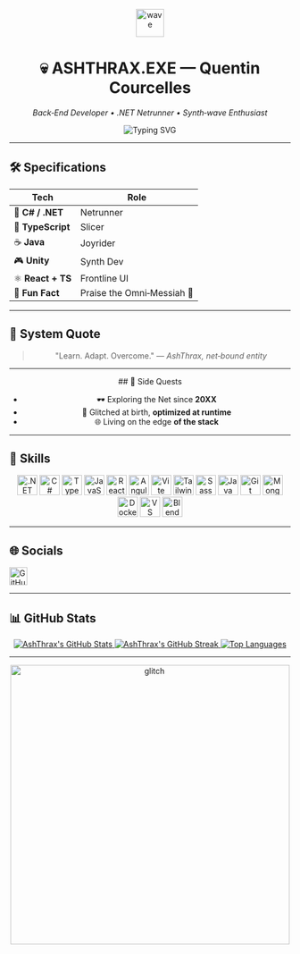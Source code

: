 <!-- README – Cyberpunk 2077 Inspired (Markdown‑only) -->

<p align="center">
  <img src="https://user-images.githubusercontent.com/18350557/176309783-0785949b-9127-417c-8b55-ab5a4333674e.gif" width="50" alt="wave"/>
</p>

<h1 align="center">💀 ASHTHRAX.EXE — Quentin Courcelles</h1>

<p align="center"><em>Back‑End Developer • .NET Netrunner • Synth‑wave Enthusiast</em></p>

<p align="center">
  <img src="https://readme-typing-svg.demolab.com?font=Orbitron&size=22&duration=3000&pause=1000&color=FCEE09&center=true&vCenter=true&width=480&lines=Jacking+into+Night+City...;Injecting+netcode...;System+Armed+%26+Online." alt="Typing SVG" />
</p>

---
## 🛠️ Specifications
<div align="center">
  
  | Tech              | Role                       |
  | ----------------- | -------------------------- |
  | 🧠 **C# / .NET**  | Netrunner                  |
  | 🧪 **TypeScript** | Slicer                     |
  | ☕ **Java**        | Joyrider                   |
  | 🎮 **Unity**      | Synth Dev                  |
  | ⚛️ **React + TS** | Frontline UI               |
  | 🤖 **Fun Fact**   | Praise the Omni‑Messiah 🔧 |
  
  ---
</div>

## 💬 System Quote
<div align="center">

> "Learn. Adapt. Overcome."
> — *AshThrax, net‑bound entity*

---
</div>
<div align="center">
## 🧠 Side Quests

* 🕶️ Exploring the Net since **20XX**
* 🧬 Glitched at birth, **optimized at runtime**
* 🌐 Living on the edge **of the stack**

---
  
</div>

## 🚀 Skills

<p align="center">
  <a href="https://dotnet.microsoft.com/" target="_blank"><img src="https://raw.githubusercontent.com/danielcranney/readme-generator/main/public/icons/skills/dot-net-colored.svg" width="36" height="36" alt=".NET"/></a>
  <a href="https://docs.microsoft.com/en-us/dotnet/csharp/"><img src="https://raw.githubusercontent.com/danielcranney/readme-generator/main/public/icons/skills/csharp-colored.svg" width="36" height="36" alt="C#"/></a>
  <a href="https://www.typescriptlang.org/"><img src="https://raw.githubusercontent.com/danielcranney/readme-generator/main/public/icons/skills/typescript-colored.svg" width="36" height="36" alt="TypeScript"/></a>
  <a href="https://developer.mozilla.org/en-US/docs/Web/JavaScript"><img src="https://raw.githubusercontent.com/danielcranney/readme-generator/main/public/icons/skills/javascript-colored.svg" width="36" height="36" alt="JavaScript"/></a>
  <a href="https://reactjs.org/"><img src="https://raw.githubusercontent.com/danielcranney/readme-generator/main/public/icons/skills/react-colored.svg" width="36" height="36" alt="React"/></a>
  <a href="https://angular.io/"><img src="https://raw.githubusercontent.com/danielcranney/readme-generator/main/public/icons/skills/angularjs-colored.svg" width="36" height="36" alt="Angular"/></a>
  <a href="https://vitejs.dev/"><img src="https://raw.githubusercontent.com/danielcranney/readme-generator/main/public/icons/skills/vite-colored.svg" width="36" height="36" alt="Vite"/></a>
  <a href="https://tailwindcss.com/"><img src="https://raw.githubusercontent.com/danielcranney/readme-generator/main/public/icons/skills/tailwindcss-colored.svg" width="36" height="36" alt="TailwindCSS"/></a>
  <a href="https://sass-lang.com/"><img src="https://raw.githubusercontent.com/danielcranney/readme-generator/main/public/icons/skills/sass-colored.svg" width="36" height="36" alt="Sass"/></a>
  <a href="https://www.oracle.com/java/"><img src="https://raw.githubusercontent.com/danielcranney/readme-generator/main/public/icons/skills/java-colored.svg" width="36" height="36" alt="Java"/></a>
  <a href="https://git-scm.com/"><img src="https://raw.githubusercontent.com/danielcranney/readme-generator/main/public/icons/skills/git-colored.svg" width="36" height="36" alt="Git"/></a>
  <a href="https://www.mongodb.com/"><img src="https://raw.githubusercontent.com/danielcranney/readme-generator/main/public/icons/skills/mongodb-colored.svg" width="36" height="36" alt="MongoDB"/></a>
  <a href="https://www.docker.com/"><img src="https://raw.githubusercontent.com/danielcranney/readme-generator/main/public/icons/skills/docker-colored.svg" width="36" height="36" alt="Docker"/></a>
  <a href="https://code.visualstudio.com/"><img src="https://raw.githubusercontent.com/danielcranney/readme-generator/main/public/icons/skills/visualstudiocode-colored.svg" width="36" height="36" alt="VS Code"/></a>
  <a href="https://www.blender.org/"><img src="https://raw.githubusercontent.com/danielcranney/readme-generator/main/public/icons/skills/blender-colored.svg" width="36" height="36" alt="Blender"/></a>
</p>

---

## 🌐 Socials

<p align="left">
  <a href="https://github.com/AshThrax" target="_blank">
    <picture>
      <source media="(prefers-color-scheme: dark)" srcset="https://raw.githubusercontent.com/danielcranney/readme-generator/main/public/icons/socials/github-dark.svg" />
      <source media="(prefers-color-scheme: light)" srcset="https://raw.githubusercontent.com/danielcranney/readme-generator/main/public/icons/socials/github.svg" />
      <img src="https://raw.githubusercontent.com/danielcranney/readme-generator/main/public/icons/socials/github.svg" width="32" height="32" alt="GitHub"/>
    </picture>
  </a>
</p>

---

## 📊 GitHub Stats

<p align="center">
  <a href="https://github.com/AshThrax">
    <img src="https://github-readme-stats.vercel.app/api?username=AshThrax&show_icons=true&count_private=true&hide_border=true&bg_color=1c1917&title_color=0891b2&icon_color=0891b2&text_color=ffffff" alt="AshThrax's GitHub Stats"/>
  </a>
  <a href="https://github.com/AshThrax">
    <img src="https://github-readme-streak-stats.herokuapp.com/?user=AshThrax&hide_border=true&background=1c1917&stroke=ffffff&ring=0891b2&currStreakNum=ffffff&fire=0891b2" alt="AshThrax's GitHub Streak"/>
  </a>
  <a href="https://github.com/AshThrax">
    <img src="https://github-readme-stats.vercel.app/api/top-langs/?username=AshThrax&langs_count=10&hide_border=true&layout=compact&bg_color=1c1917&title_color=0891b2&text_color=ffffff" alt="Top Languages"/>
  </a>
</p>

---

<p align="center">
  <img src="https://media.giphy.com/media/h9dYbS3FzTDo0/giphy.gif" width="500" alt="glitch"/>
</p>

